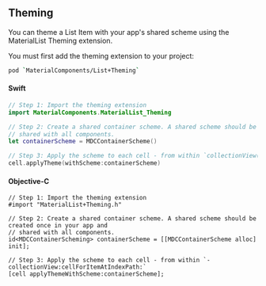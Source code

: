 ## Theming

You can theme a List Item with your app's shared scheme using the MaterialList Theming extension.

You must first add the theming extension to your project:

```bash
pod `MaterialComponents/List+Theming`
```

<!--<div class="material-code-render" markdown="1">-->
#### Swift

```swift
// Step 1: Import the theming extension
import MaterialComponents.MaterialList_Theming

// Step 2: Create a shared container scheme. A shared scheme should be created once in your app and
// shared with all components.
let containerScheme = MDCContainerScheme()

// Step 3: Apply the scheme to each cell - from within `collectionView(_:cellForItemAt:)`
cell.applyTheme(withScheme:containerScheme)
```

#### Objective-C

```objc
// Step 1: Import the theming extension
#import "MaterialList+Theming.h"

// Step 2: Create a shared container scheme. A shared scheme should be created once in your app and
// shared with all components.
id<MDCContainerScheming> containerScheme = [[MDCContainerScheme alloc] init];

// Step 3: Apply the scheme to each cell - from within `-collectionView:cellForItemAtIndexPath:`
[cell applyThemeWithScheme:containerScheme];
```
<!--</div>-->

